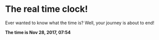 # The real time clock!

Ever wanted to know what the time is? Well, your journey is about to end!

**The time is Nov 28, 2017, 07:54**
